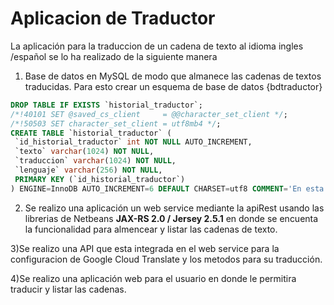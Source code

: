 # Aplicacion de Traductor

La aplicación para la traduccion de un cadena de texto al idioma ingles /español se lo ha realizado de la siguiente manera

1) Base de datos en MySQL de modo que almanece las cadenas de textos traducidas. Para esto crear un esquema de base de datos {bdtraductor}
 ```sql
DROP TABLE IF EXISTS `historial_traductor`;
/*!40101 SET @saved_cs_client     = @@character_set_client */;
/*!50503 SET character_set_client = utf8mb4 */;
CREATE TABLE `historial_traductor` (
  `id_historial_traductor` int NOT NULL AUTO_INCREMENT,
  `texto` varchar(1024) NOT NULL,
  `traduccion` varchar(1024) NOT NULL,
  `lenguaje` varchar(256) NOT NULL,
  PRIMARY KEY (`id_historial_traductor`)
) ENGINE=InnoDB AUTO_INCREMENT=6 DEFAULT CHARSET=utf8 COMMENT='En esta tabla se almacenará el texto origen el texto final y se identificará el lenguaje';
 ```
2) Se realizo una aplicación un web service mediante la apiRest usando las librerias de Netbeans **JAX-RS 2.0 / Jersey 2.5.1** en donde se encuenta la funcionalidad para almencear y listar las cadenas de texto.
 
3)Se realizo una API que esta integrada en el web service para la configuracion de Google Cloud Translate y los metodos para su traducción.
 
4)Se realizo una aplicación web para el usuario en donde le permitira traducir y listar las cadenas.
